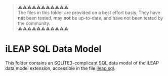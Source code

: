 > ⚠️⚠️⚠️⚠️⚠️⚠️⚠️⚠️⚠️⚠️⚠️  
> The files in this folder are provided on a best effort basis.
> They have **not** been tested, may **not** be up-to-date, and have not been tested by the community.  
> ⚠️⚠️⚠️⚠️⚠️⚠️⚠️⚠️⚠️⚠️⚠️

# iLEAP SQL Data Model

This folder contains an SQLITE3-complicant SQL data model of the iLEAP data model extension,
accessible in the file [ileap.sql](ileap.sql).
